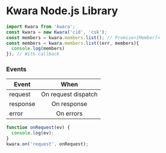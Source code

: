# Kwara Node.js Library

```ts
import Kwara from 'kwara';
const kwara = new Kwara('cid', 'csk');
const members = kwara.members.list(); // Promise<[Member]>
const members = kwara.members.list((err, members){
  console.log(members)
}); // With callback
```

### Events

| Event    |        When         |
| -------- | :-----------------: |
| request  | On request dispatch |
| response |     On response     |
| error    |      On errors      |

```ts
function onRequest(ev) {
  console.log(ev);
}
kwara.on('request', onRequest);
```
